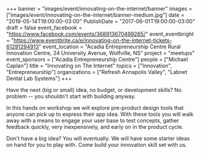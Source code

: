 +++
banner = "images/event/innovating-on-the-internet/banner"
images = ["images/event/innovating-on-the-internet/banner-medium.jpg"]
date = "2019-05-14T19:00:00-03:00"
PublishDate = "2017-06-01T19:00:00-03:00"
draft = false
event_facebook = "https://www.facebook.com/events/368913670499265/"
event_eventbright = "https://www.eventbrite.ca/e/innovating-on-the-internet-tickets-61291294913"
event_location = "Acadia Entrepreneurship Centre Rural Innovation Centre, 24 University Avenue, Wolfville, NS"
project = "meetups"
event_sponsors = ["Acadia Entrepreneurship Centre"]
people = ["Michael Caplan"]
title = "Innovating on The Internet"
topics = ["Innovation", "Entrepreneurship"]
organizations = ["Refresh Annapolis Valley", "Labnet Dental Lab Systems"]
+++

Have the next (big or small) idea, no budget, or development skills?  No problem -- you shouldn't start with building anyway.  

In this hands on workshop we will explore pre-product design tools that anyone can pick up to express their app idea.  With these tools you will walk away with a means to engage your user base to test concepts, gather feedback quickly, very inexpensively, and early on in the product cycle. 

Don't have a big idea?  You will eventually.  We will have some starter ideas on hand for you to play with.  Come build your innovation skill set with us.
